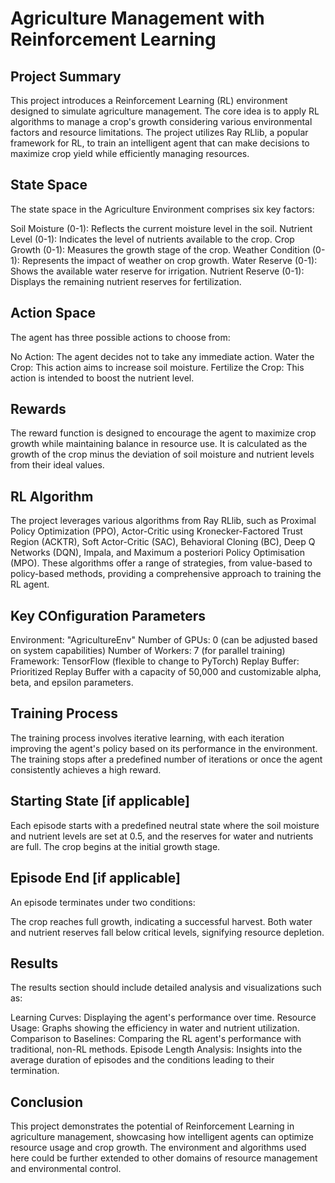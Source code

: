 # Agriculture Management with Reinforcement Learning
## Project Summary
This project introduces a Reinforcement Learning (RL) environment designed to simulate agriculture management. The core idea is to apply RL algorithms to manage a crop's growth considering various environmental factors and resource limitations. The project utilizes Ray RLlib, a popular framework for RL, to train an intelligent agent that can make decisions to maximize crop yield while efficiently managing resources.

## State Space
The state space in the Agriculture Environment comprises six key factors:

Soil Moisture (0-1): Reflects the current moisture level in the soil.
Nutrient Level (0-1): Indicates the level of nutrients available to the crop.
Crop Growth (0-1): Measures the growth stage of the crop.
Weather Condition (0-1): Represents the impact of weather on crop growth.
Water Reserve (0-1): Shows the available water reserve for irrigation.
Nutrient Reserve (0-1): Displays the remaining nutrient reserves for fertilization.

## Action Space
The agent has three possible actions to choose from:

No Action: The agent decides not to take any immediate action.
Water the Crop: This action aims to increase soil moisture.
Fertilize the Crop: This action is intended to boost the nutrient level.

## Rewards
The reward function is designed to encourage the agent to maximize crop growth while maintaining balance in resource use. It is calculated as the growth of the crop minus the deviation of soil moisture and nutrient levels from their ideal values.

## RL Algorithm 
The project leverages various algorithms from Ray RLlib, such as Proximal Policy Optimization (PPO), Actor-Critic using Kronecker-Factored Trust Region (ACKTR), Soft Actor-Critic (SAC), Behavioral Cloning (BC), Deep Q Networks (DQN), Impala, and Maximum a posteriori Policy Optimisation (MPO). These algorithms offer a range of strategies, from value-based to policy-based methods, providing a comprehensive approach to training the RL agent.

## Key COnfiguration Parameters
Environment: "AgricultureEnv"
Number of GPUs: 0 (can be adjusted based on system capabilities)
Number of Workers: 7 (for parallel training)
Framework: TensorFlow (flexible to change to PyTorch)
Replay Buffer: Prioritized Replay Buffer with a capacity of 50,000 and customizable alpha, beta, and epsilon parameters.

## Training Process
The training process involves iterative learning, with each iteration improving the agent's policy based on its performance in the environment. The training stops after a predefined number of iterations or once the agent consistently achieves a high reward.

## Starting State [if applicable]
Each episode starts with a predefined neutral state where the soil moisture and nutrient levels are set at 0.5, and the reserves for water and nutrients are full. The crop begins at the initial growth stage.

## Episode End [if applicable]
An episode terminates under two conditions:

The crop reaches full growth, indicating a successful harvest.
Both water and nutrient reserves fall below critical levels, signifying resource depletion.

## Results
The results section should include detailed analysis and visualizations such as:

Learning Curves: Displaying the agent's performance over time.
Resource Usage: Graphs showing the efficiency in water and nutrient utilization.
Comparison to Baselines: Comparing the RL agent's performance with traditional, non-RL methods.
Episode Length Analysis: Insights into the average duration of episodes and the conditions leading to their termination.

## Conclusion
This project demonstrates the potential of Reinforcement Learning in agriculture management, showcasing how intelligent agents can optimize resource usage and crop growth. The environment and algorithms used here could be further extended to other domains of resource management and environmental control.

